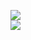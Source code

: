 [![](https://img.shields.io/badge/Made%20With-Github%20Spray-lightgrey.svg?style=for-the-badge&logo=github)](https://github.com/Annihil/github-spray#8072)  
[![](https://i.imgur.com/2DrTn0Z.gif)](https://github.com/Annihil/github-spray)
